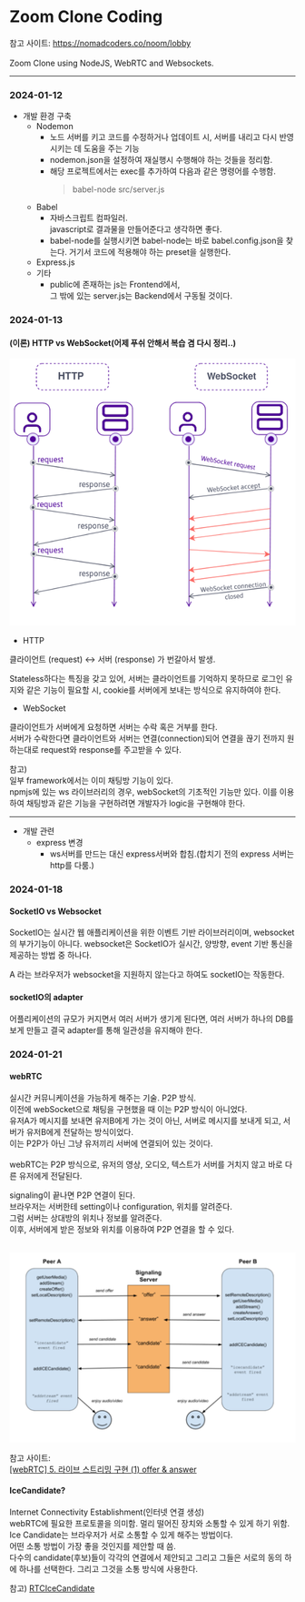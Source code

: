 # Zoom Clone Coding
참고 사이트: https://nomadcoders.co/noom/lobby
<br><br>
Zoom Clone using NodeJS, WebRTC and Websockets.

----
### 2024-01-12
* 개발 환경 구축
    * Nodemon
        * 노드 서버를 키고 코드를 수정하거나 업데이트 시, 서버를 내리고 다시 반영시키는 데 도움을 주는 기능
        * nodemon.json을 설정하여 재실행시 수행해야 하는 것들을 정리함.
        * 해당 프로젝트에서는 exec를 추가하여 다음과 같은 명령어를 수행함.<br>
          > babel-node src/server.js 
    * Babel
        * 자바스크립트 컴파일러.<br>javascript로 결과물을 만들어준다고 생각하면 좋다.
        * babel-node를 실행시키면 babel-node는 바로 babel.config.json을 찾는다. 거기서 코드에 적용해야 하는 preset을 실행한다.
    * Express.js
    * 기타
        * public에 존재하는 js는 Frontend에서,<br>
        그 밖에 있는 server.js는 Backend에서 구동될 것이다.

### 2024-01-13

#### (이론) HTTP vs WebSocket(어제 푸쉬 안해서 복습 겸 다시 정리..)
<img src="../pictures/httpVSwebsocket_01.png">

* HTTP<br>

클라이언트 (request) ↔ 서버 (response) 가 번갈아서 발생.<br>

Stateless하다는 특징을 갖고 있어, 서버는 클라이언트를 기억하지 못하므로 로그인 유지와 같은 기능이 필요할 시, cookie를 서버에게 보내는 방식으로 유지하여야 한다.




* WebSocket

클라이언트가 서버에게 요청하면 서버는 수락 혹은 거부를 한다.<br>
서버가 수락한다면 클라이언트와 서버는 연결(connection)되어 연결을 끊기 전까지 원하는대로 request와 response를 주고받을 수 있다.<br>


참고)<br>
일부 framework에서는 이미 채팅방 기능이 있다.<br>
npmjs에 있는 ws 라이브러리의 경우, webSocket의 기초적인 기능만 있다. 이를 이용하여 채팅방과 같은 기능을 구현하려면 개발자가 logic을 구현해야 한다.

---
* 개발 관련
    * express 변경
        * ws서버를 만드는 대신 express서버와 합침.(합치기 전의 express 서버는 http를 다룸.)


### 2024-01-18

#### SocketIO vs Websocket
SocketIO는 실시간 웹 애플리케이션을 위한 이벤트 기반 라이브러리이며, websocket의 부가기능이 아니다.
websocket은 SocketIO가 실시간, 양방향, event 기반 통신을 제공하는 방법 중 하나다.

A 라는 브라우저가 websocket을 지원하지 않는다고 하여도 socketIO는 작동한다.


#### socketIO의 adapter
어플리케이션의 규모가 커지면서 여러 서버가 생기게 된다면,
여러 서버가 하나의 DB를 보게 만들고 결국 adapter를 통해 일관성을 유지해야 한다.

### 2024-01-21

#### webRTC
실시간 커뮤니케이션을 가능하게 해주는 기술. P2P 방식.<br>
이전에 webSocket으로 채팅을 구현했을 때 이는 P2P 방식이 아니었다.<br>
유저A가 메시지를 보내면 유저B에게 가는 것이 아닌,
서버로 메시지를 보내게 되고, 서버가 유저B에게 전달하는 방식이었다.<br>
이는 P2P가 아닌 그냥 유저끼리 서버에 연결되어 있는 것이다.
<br><br>
webRTC는 P2P 방식으로, 유저의 영상, 오디오, 텍스트가 서버를 거치지 않고 바로 다른 유저에게 전달된다.<br>

signaling이 끝나면 P2P 연결이 된다.<br>
브라우저는 서버한테 setting이나 configuration, 위치를 알려준다.<br>
그럼 서버는 상대방의 위치나 정보를 알려준다.<br>
이후, 서버에게 받은 정보와 위치를 이용하여 P2P 연결을 할 수 있다.
<br><br>

<img src="../pictures/webRTC_01.png">

참고 사이트:<br>
[[webRTC] 5. 라이브 스트리밍 구현 (1) offer & answer](https://oneroomtable.com/entry/WebRTC-5-%EB%9D%BC%EC%9D%B4%EB%B8%8C-%EC%8A%A4%ED%8A%B8%EB%A6%AC%EB%B0%8D-%EA%B5%AC%ED%98%84-1-offer-answer)

#### IceCandidate?
Internet Connectivity Establishment(인터넷 연결 생성)<br>
webRTC에 필요한 프로토콜을 의미함. 멀리 떨어진 장치와 소통할 수 있게 하기 위함.<br>
Ice Candidate는 브라우저가 서로 소통할 수 있게 해주는 방법이다.<br>
어떤 소통 방법이 가장 좋을 것인지를 제안할 때 씀.<br>
다수의 candidate(후보)들이 각각의 연결에서 제안되고 그리고 그들은 서로의 동의 하에 하나를 선택한다. 그리고 그것을 소통 방식에 사용한다.<br>


참고)
[RTCIceCandidate](https://developer.mozilla.org/ko/docs/Web/API/RTCIceCandidate)